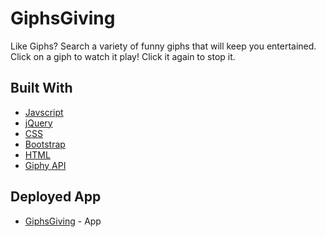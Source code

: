 # GiphsGiving

Like Giphs? Search a variety of funny giphs that will keep you entertained. Click on a giph to watch it play! Click it again to stop it. 

## Built With 
- [Javscript](https://www.javascript.com/)
- [jQuery](https://jquery.com/)
- [CSS](https://developer.mozilla.org/en-US/docs/Web/CSS)
- [Bootstrap](https://getbootstrap.com/)
- [HTML](https://www.w3schools.com/html/)
- [Giphy API](https://giphy.com)

## Deployed App
* [GiphsGiving](https://giphs-giving.herokuapp.com/) - App  